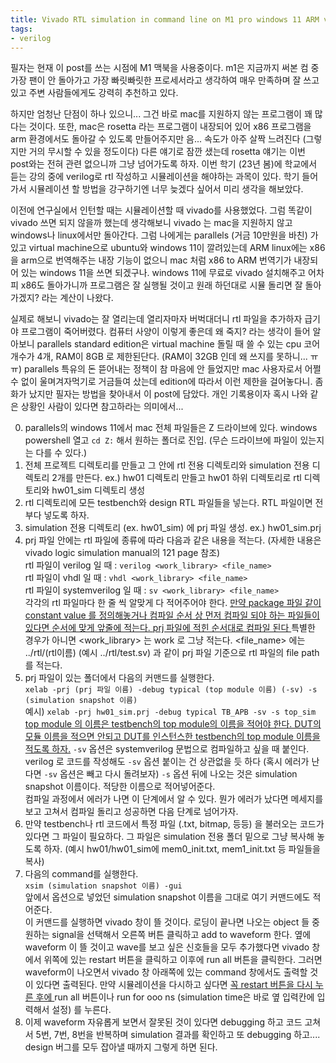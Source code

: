 ```yaml
---
title: Vivado RTL simulation in command line on M1 pro windows 11 ARM virtual machine
tags:
- verilog
---
```


필자는 현재 이 post를 쓰는 시점에 M1 맥북을 사용중이다. m1은 지금까지 써본 컴 중 가장 팬이 안 돌아가고 가장 빠릿빠릿한 프로세서라고 생각하여 매우 만족하며 잘 쓰고 있고 주변 사람들에게도 강력히 추천하고 있다. 


하지만 엄청난 단점이 하나 있으니... 그건 바로 mac를 지원하지 않는 프로그램이 꽤 많다는 것이다. 또한, mac은 rosetta 라는 프로그램이 내장되어 있어 x86 프로그램을 arm 환경에서도 돌아갈 수 있도록 만들어주지만 음... 속도가 아주 살짝 느려진다 (그렇지만 거의 무시할 수 있을 정도이다) 다른 얘기로 잠깐 샜는데 rosetta 얘기는 이번 post와는 전혀 관련 없으니까 그냥 넘어가도록 하자. 
이번 학기 (23년 봄)에 학교에서 듣는 강의 중에 verilog로 rtl 작성하고 시뮬레이션을 해야하는 과목이 있다. 학기 들어가서 시뮬레이션 할 방법을 강구하기엔 너무 늦겠다 싶어서 미리 생각을 해보았다. 


이전에 연구실에서 인턴할 때는 시뮬레이션할 때 vivado를 사용했었다. 그럼 똑같이 vivado 쓰면 되지 않을까 했는데 생각해보니 vivado 는 mac을 지원하지 않고 windows나 linux에서만 돌아간다. 그럼 나에게는 parallels (거금 10만원을 바친) 가 있고 virtual machine으로 ubuntu와 windows 11이 깔려있는데 ARM linux에는 x86을 arm으로 번역해주는 내장 기능이 없으니 mac 처럼 x86 to ARM 번역기가 내장되어 있는 windows 11을 쓰면 되겠구나. windows 11에 무료로 vivado 설치해주고 어차피 x86도 돌아가니까 프로그램은 잘 실행될 것이고 원래 하던대로 시뮬 돌리면 잘 돌아가겠지? 라는 계산이 나왔다. 


실제로 해보니 vivado는 잘 열리는데 열리자마자 버벅대더니 rtl 파일을 추가하자 급기야 프로그램이 죽어버렸다. 컴퓨터 사양이 이렇게 좋은데 왜 죽지? 라는 생각이 들어 알아보니 parallels standard edition은 virtual machine 돌릴 때 쓸 수 있는 cpu 코어 개수가 4개, RAM이 8GB 로 제한된단다. (RAM이 32GB 인데 왜 쓰지를 못하니... ㅠㅠ) parallels 특유의 돈 뜯어내는 정책이 참 마음에 안 들었지만 mac 사용자로서 어쩔 수 없이 울며겨자먹기로 거금들여 샀는데 edition에 따라서 이런 제한을 걸어놓다니. 좀 화가 났지만 필자는 방법을 찾아내서 이 post에 담았다. 개인 기록용이자 혹시 나와 같은 상황인 사람이 있다면 참고하라는 의미에서... 

0. parallels의 windows 11에서 mac 전체 파일들은 Z 드라이브에 있다. windows powershell 열고 ```cd Z:``` 해서 원하는 폴더로 진입. (무슨 드라이브에 파일이 있는지는 다를 수 있다.) 
1. 전체 프로젝트 디렉토리를 만들고 그 안에 rtl 전용 디렉토리와 simulation 전용 디렉토리 2개를 만든다. ex.) hw01 디렉토리 만들고 hw01 하위 디렉토리로 rtl 디렉토리와 hw01_sim 디렉토리 생성 
2. rtl 디렉토리에 모든 testbench와 design RTL 파일들을 넣는다. RTL 파일이면 전부다 넣도록 하자. 
3. simulation 전용 디렉토리 (ex. hw01_sim) 에 prj 파일 생성. ex.) hw01_sim.prj 
4. prj 파일 안에는 rtl 파일에 종류에 따라 다음과 같은 내용을 적는다. (자세한 내용은 vivado logic simulation manual의 121 page 참조)\
rtl 파일이 verilog 일 때 : ```verilog <work_library> <file_name>```  \
rtl 파일이 vhdl 일 때 : ```vhdl <work_library> <file_name>```  \
rtl 파일이 systemverilog 일 때 : ```sv <work_library> <file_name>```  \
각각의 rtl 파일마다 한 줄 씩 알맞게 다 적어주어야 한다. <u>만약 package 파일 같이 constant value 를 정의해놓거나 컴파일 순서 상 먼저 컴파일 되야 하는 파일들이 있다면 순서에 맞게 앞줄에 적는다. prj 파일에 적힌 순서대로 컴파일 된다 </u> 특별한 경우가 아니면 <work_library> 는 work 로 그냥 적는다. <file_name> 에는 ../rtl/(rtl이름) (예시 ../rtl/test.sv) 과 같이 prj 파일 기준으로 rtl 파일의 file path를 적는다. 
5. prj 파일이 있는 폴더에서 다음의 커맨드를 실행한다.   \
```xelab -prj (prj 파일 이름) -debug typical (top module 이름) (-sv) -s (simulation snapshot 이름)```  \
예시) ```xelab -prj hw01_sim.prj -debug typical TB_APB -sv -s top_sim```  \
<u>top module 의 이름은 testbench의 top module의 이름을 적어야 한다. DUT의 모듈 이름을 적으면 안되고 DUT를 인스턴스한 testbench의 top module 이름을 적도록 하자.</u> ```-sv``` 옵션은 systemverilog 문법으로 컴파일하고 싶을 때 붙인다. verilog 로 코드를 작성해도 ```-sv``` 옵션 붙이는 건 상관없을 듯 하다 (혹시 에러가 난다면 ```-sv``` 옵션은 빼고 다시 돌려보자) ```-s``` 옵션 뒤에 나오는 것은 simulation snapshot 이름이다. 적당한 이름으로 적어넣어준다.  \
컴파일 과정에서 에러가 나면 이 단계에서 알 수 있다. 뭔가 에러가 났다면 메세지를 보고 고쳐서 컴파일 돌리고 성공하면 다음 단계로 넘어가자.  
6. 만약 testbench나 rtl 코드에서 특정 파일 (.txt, bitmap, 등등) 을 불러오는 코드가 있다면 그 파일이 필요하다. 그 파일은 simulation 전용 폴더 밑으로 그냥 복사해 놓도록 하자. (예시 hw01/hw01_sim에 mem0_init.txt, mem1_init.txt 등 파일들을 복사)  
7. 다음의 command를 실행한다.  \
```xsim (simulation snapshot 이름) -gui```  \
앞에서 옵션으로 넣었던 simulation snapshot 이름을 그대로 여기 커맨드에도 적어준다.  \
이 커맨드를 실행하면 vivado 창이 뜰 것이다. 로딩이 끝나면 나오는 object 들 중 원하는 signal을 선택해서 오른쪽 버튼 클릭하고 add to waveform 한다. 옆에 waveform 이 뜰 것이고 wave를 보고 싶은 신호들을 모두 추가했다면 vivado 창에서 위쪽에 있는 restart 버튼을 클릭하고 이후에 run all 버튼을 클릭한다. 그러면 waveform이 나오면서 vivado 창 아래쪽에 있는 command 창에서도 출력할 것이 있다면 출력된다. 만약 시뮬레이션을 다시하고 싶다면 <u>꼭 restart 버튼을 다시 누른 후에 </u> run all 버튼이나 run for ooo ns (simulation time은 바로 옆 입력칸에 입력해서 설정) 를 누른다.  
8. 이제 waveform 자유롭게 보면서 잘못된 것이 있다면 debugging 하고 코드 고쳐서 5번, 7번, 8번을 반복하며 simulation 결과를 확인하고 또 debugging 하고.... design 버그를 모두 잡아낼 때까지 그렇게 하면 된다.
